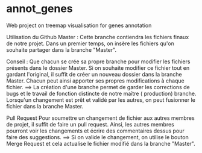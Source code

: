 # annot_genes
Web project on treemap visualisation for genes annotation

Utilisation du Github
Master : Cette branche contiendra les fichiers finaux de notre projet.
Dans un premier temps, on insère les fichiers qu'on souhaite partager dans la branche "Master".

Conseil : Que chacun se crée sa propre branche pour modifier les fichiers présents dans le dossier Master.
Si on souhaite modifier ce fichier tout en gardant l'original, il suffit de créer un nouveau dossier dans la branche Master. Chacun peut ainsi apporter ses propres modifications à chaque fichier.
==> La création d'une branche permet de garder les corrections de bugs et le travail de fonction distincte de notre maître ( production) branche. Lorsqu'un changement est prêt et validé par les autres, on peut fusionner le fichier dans la branche Master.

Pull Request
Pour soumettre un changement de fichier aux autres membres de projet, il suffit de faire un pull request. Ainsi, les autres membres pourront voir les changements et écrire des commentaires dessus pour faire des suggestions.
==> Si on valide le changement, on utilise le bouton Merge Request et cela actualise le fichier modifié dans la branche "Master".

